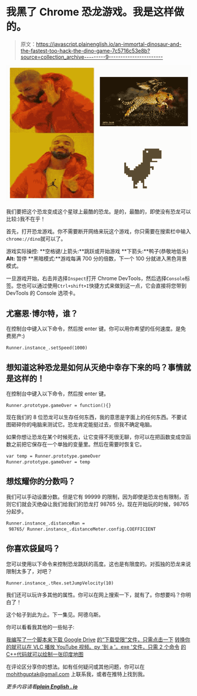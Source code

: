 # 我黑了 Chrome 恐龙游戏。我是这样做的。

> 原文：<https://javascript.plainenglish.io/an-immortal-dinosaur-and-the-fastest-too-hack-the-dino-game-7c5716c53e8b?source=collection_archive---------9----------------------->

![](img/cc5be7ad4276093510d57c05aec46cdf.png)

我们要把这个恐龙变成这个星球上最酷的恐龙。是的，最酷的，即使没有恐龙可以比较:)我不在乎！

首先，打开恐龙游戏。你不需要断开网络来玩这个游戏，你只需要在搜索栏中输入`chrome://dino`就可以了。

游戏实际操控:
**空格键/上箭头:**跳跃或开始游戏
**下箭头:**鸭子(恭敬地低头)
**Alt:** 暂停
**黑暗模式:**游戏每满 700 分的倍数，下一个 100 分就进入黑色背景模式。

一旦游戏开始，右击并选择`Inspect`打开 Chrome DevTools，然后选择`Console`标签。您也可以通过使用`Ctrl+shift+I`快捷方式来做到这一点，它会直接将您带到 DevTools 的 Console 选项卡。

## 尤塞恩·博尔特，谁？

在控制台中键入以下命令，然后按 enter 键。你可以用你希望的任何速度。是免费房产:)

```
Runner.instance_.setSpeed(1000) 
```

## 想知道这种恐龙是如何从灭绝中幸存下来的吗？事情就是这样的！

在控制台中键入以下命令，然后按 enter 键。

```
Runner.prototype.gameOver = function(){}
```

现在我们的 8 位恐龙可以生存任何东西，我的意思是字面上的任何东西。不要试图砸碎你的电脑来测试它。恐龙肯定能挺过去，但我不确定电脑。

如果你想让恐龙在某个时候死去，让它变得不死很无聊，你可以在把函数变成空函数之前把它保存在一个单独的变量里。然后在需要时恢复它。

```
var temp = Runner.prototype.gameOver
Runner.prototype.gameOver = temp
```

## 想炫耀你的分数吗？

我们可以手动设置分数。但是它有 99999 的限制，因为即使是恐龙也有限制，否则它们就会灭绝😱让我们给我们的恐龙打 98765 分。现在开始玩的时候，98765 分起步。

```
Runner.instance_.distanceRan =
 98765/ Runner.instance_.distanceMeter.config.COEFFICIENT
```

## 你喜欢袋鼠吗？

您可以使用以下命令来控制恐龙跳跃的高度。这也是有限度的。对孤独的恐龙来说限制太多了，对吧？

```
Runner.instance_.tRex.setJumpVelocity(10)
```

我们还可以玩许多其他的属性。你可以在网上搜索一下，就有了。你想要吗？你明白了！

这个帖子到此为止。下一集见。阿德乌斯。

你可以看看我其他的一些帖子:

[我编写了一个脚本来下载 Google Drive](https://mohithgupta.medium.com/how-i-coded-a-script-to-download-the-download-restricted-files-of-google-drive-718e74c55a68?source=your_stories_page-------------------------------------)
[的“下载受限”文件，只需点击一下](https://python.plainenglish.io/play-youtube-videos-in-vlc-with-just-1-click-2baca84c03f3)
[转换你的就可以在 VLC 播放 YouTube 视频。py '到 a '。exe '文件，只需 2 个命令](https://python.plainenglish.io/convert-your-py-to-exe-with-just-2-commands-4c6cefe9af4c)
[的 C++代码就可以绘制一张印度地图](https://medium.com/geekculture/c-code-to-draw-an-india-map-and-maybe-other-countries-too-9b0236f76d40)

在评论区分享你的想法。如有任何疑问或其他问题，你可以在 mohithguptak@gmail.com 上联系我，或者在推特上找到我。

*更多内容请看*[***plain English . io***](http://plainenglish.io/)